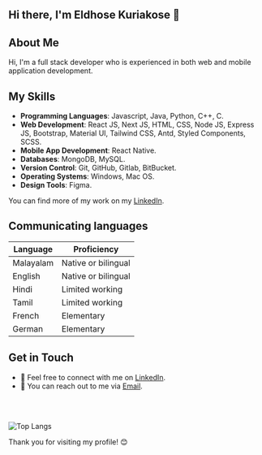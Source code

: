 ## Hi there,&nbsp;I'm Eldhose Kuriakose 👋

## About Me

Hi, I'm a full stack developer who is experienced in both web and mobile application development.

## My Skills

- **Programming Languages**: Javascript, Java, Python, C++, C.
- **Web Development**: React JS, Next JS, HTML, CSS, Node JS, Express JS, Bootstrap, Material UI, Tailwind CSS, Antd, Styled Components, SCSS.
- **Mobile App Development**: React Native.
- **Databases**: MongoDB, MySQL.
- **Version Control**: Git, GitHub, Gitlab, BitBucket.
- **Operating Systems**: Windows, Mac OS.
- **Design Tools**: Figma.

You can find more of my work on my [LinkedIn](https://www.linkedin.com/in/eldhose-kuriakose-59b141141/).

## Communicating languages

| Language       | Proficiency              |
| -------------- | ------------------------ |
| Malayalam      | Native or bilingual      |
| English        | Native or bilingual      |
| Hindi          | Limited working          |
| Tamil          | Limited working          |
| French         | Elementary               |
| German         | Elementary               |

## Get in Touch

- 💬 Feel free to connect with me on [LinkedIn](https://www.linkedin.com/in/eldhose-kuriakose-59b141141/).
- 📧 You can reach out to me via [Email](mailto:eldhosekuriakose96@gmail.com).
<br />
<br />

![Top Langs](https://github-readme-stats.vercel.app/api/top-langs/?username=EldhoseKuriakose&layout=compact&theme=dark)

Thank you for visiting my profile! 😊

